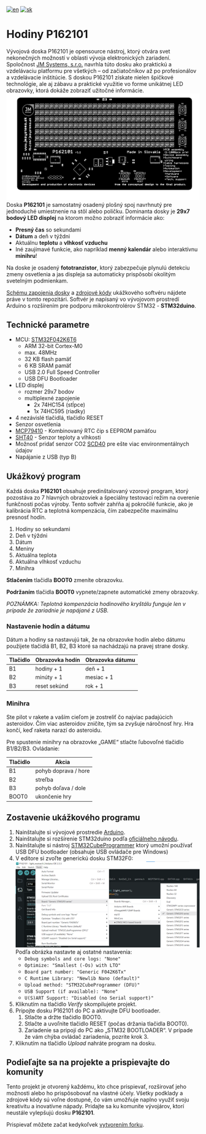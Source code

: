[![en](https://img.shields.io/badge/lang-en-green.svg)](README.en.md)
[![sk](https://img.shields.io/badge/lang-sk-green.svg)](README.md)

# Hodiny P162101
Vývojová doska P162101 je opensource nástroj, ktorý otvára svet nekonečných možností v oblasti vývoja elektronických zariadení. Spoločnost [JM Systems, s.r.o.](https://jmsystems.sk) navrhla túto dosku ako praktickú a vzdelávaciu platformu pre všetkých – od začiatočníkov až po profesionálov a vzdelávacie inštitúcie. S doskou P162101 získate nielen špičkové technológie, ale aj zábavu a praktické využitie vo forme unikátnej LED obrazovky, ktorá dokáže zobraziť užitočné informácie.
![Náhľad dosky](docs/top_silk_r1.1.png)
Doska **P162101** je samostatný osadený plošný spoj navrhnutý pre jednoduché umiestnenie na stôl alebo poličku. Dominanta dosky je **29x7 bodový LED displej** na ktorom možno zobraziť informácie ako:
 - **Presný čas** so sekundami
 - **Dátum** a deň v týždni
 - Aktuálnu **teplotu** a **vlhkosť vzduchu**
 - Iné zaujímavé funkcie, ako napríklad **menný kalendár** alebo interaktívnu **minihru**!

Na doske je osadený **fototranzistor**, ktorý zabezpečuje plynulú detekciu zmeny osvetlenia a jas displeja sa automaticky prispôsobí okolitým svetelným podmienkam.

[Schému zapojenia dosky](docs/schematic_r1.1.pdf) a [zdrojové kódy](P162101.ino) ukážkového softvéru nájdete práve v tomto repozitári. Softvér je napísaný vo vývojovom prostredí Arduino s rozšírením pre podporu mikrokontrolérov STM32 - **STM32duino**.

## Technické parametre
 - MCU: [STM32F042K6T6](https://www.st.com/en/microcontrollers-microprocessors/stm32f042k6.html)
   - ARM 32-bit Cortex-M0
   - max. 48MHz
   - 32 KB flash pamäť
   - 6 KB SRAM pamäť
   - USB 2.0 Full Speed Controller
   - USB DFU Bootloader
 - LED displej
   - rozmer 29x7 bodov
   - multiplexné zapojenie
     - 2x 74HC154 (stĺpce)
     - 1x 74HC595 (riadky)
 - 4 nezávislé tlačidlá, tlačidlo RESET
 - Senzor osvetlenia
 - [MCP79410](https://www.microchip.com/en-us/product/mcp79410) - Kombinovaný RTC čip s EEPROM pamäťou
 - [SHT40](https://sensirion.com/products/catalog/SHT40) - Senzor teploty a vlhkosti
 - Možnosť pridať senzor CO2 [SCD40](https://sensirion.com/products/catalog/SCD40) pre ešte viac environmentálnych údajov
 - Napájanie z USB (typ B)

## Ukážkový program
Každá doska **P162101** obsahuje predinštalovaný vzorový program, ktorý pozostáva zo 7 hlavných obrazoviek a špeciálny testovací režim na overenie funkčnosti počas výroby. Tento softvér zahŕňa aj pokročilé funkcie, ako je kalibrácia RTC a teplotná kompenzácia, čím zabezpečíte maximálnu presnosť hodín.

1. Hodiny so sekundami
2. Deň v týždni
3. Dátum
4. Meniny
5. Aktuálna teplota
6. Aktuálna vlhkosť vzduchu
7. Minihra

__Stlačením__ tlačidla **BOOT0** zmeníte obrazovku.

__Podržaním__ tlačidla **BOOT0** vypnete/zapnete automatické zmeny obrazovky.

*POZNÁMKA: Teplotná kompenzácia hodinového kryštálu funguje len v prípade že zariadnie je napájané z USB.*

### Nastavenie hodín a dátumu
Dátum a hodiny sa nastavujú tak, že na obrazovke hodín alebo dátumu použijete tlačidlá B1, B2, B3 ktoré sa nachádzajú na pravej strane dosky.

|Tlačidlo|Obrazovka hodín|Obrazovka dátumu|
|--------|--------------|------------|
|B1      | hodiny + 1   | deň + 1    |
|B2      | minúty + 1   | mesiac + 1 |
|B3      | reset sekúnd | rok + 1    |

### Minihra
Ste pilot v rakete a vaším cieľom je zostreliť čo najviac padajúcich asteroidov. Čím viac asteroidov zničíte, tým sa zvyšuje náročnosť hry. Hra končí, keď raketa narazí do asteroidu.

Pre spustenie minihry na obrazovke „GAME“ stlačte ľubovoľné tlačidlo B1/B2/B3. Ovládanie:

|Tlačidlo|Akcia                   |
|--------|------------------------|
|B1      | pohyb doprava / hore   |
|B2      | streľba                |
|B3      | pohyb doľava / dole    |
|BOOT0   | ukončenie hry          |

## Zostavenie ukážkového programu
1. Nainštalujte si vývojové prostredie [Arduino](https://www.arduino.cc/en/software).
2. Nainštalujte si rozšírenie STM32duino podľa [oficiálneho návodu](https://github.com/stm32duino/Arduino_Core_STM32/wiki/Getting-Started#add-stm32-boards-support-to-arduino).
3. Nainštalujte si nástroj [STM32CubeProgrammer](https://www.st.com/en/development-tools/stm32cubeprog.html) ktorý umožní používať USB DFU bootloader (obsahuje USB ovládače pre Windows)
4. V editore si zvoľte generickú dosku STM32F0: ![Vyber dosky v Arduino IDE](docs/arduino-board.png) Podľa obrázka nastavte aj ostatné nastavenia:
    - `Debug symbols and core logs: "None"`
    - `Optimize: "Smallest (-Os) with LTO"`
    - `Board part number: "Generic F042K6Tx"`
    - `C Runtime Library: "Newlib Nano (default)"`
    - `Upload method: "STM32CubeProgrammer (DFU)"`
    - `USB Support (if available): "None"`
    - `U(S)ART Support: "Disabled (no Serial support)"`
5. Kliknutím na tlačidlo *Verify* skompilujete projekt.
6. Pripojte dosku P162101 do PC a aktivujte DFU bootloader.
    1. Stlačte a držte tlačidlo BOOT0.
    2. Stlačte a uvoľnite tlačidlo RESET (počas držania tlačidla BOOT0).
    3. Zariadenie sa pripojí do PC ako „STM32 BOOTLOADER“. V prípade že vám chýba ovládač zariadenia, pozrite krok 3.
7. Kliknutím na tlačidlo *Upload* nahráte program na dosku.

## Podieľajte sa na projekte a prispievajte do komunity
Tento projekt je otvorený každému, kto chce prispievať, rozširovať jeho možnosti alebo ho prispôsobovať na vlastné účely. Všetky podklady a zdrojové kódy sú voľne dostupné, čo vám umožňuje naplno využiť svoju kreativitu a inovatívne nápady. Pridajte sa ku komunite vývojárov, ktorí neustále vylepšujú dosku **P162101**.

Prispievať môžete začat kedykoľvek [vytvorením forku](https://github.com/jendo42/P162101/fork).
